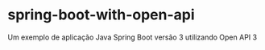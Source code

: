 # spring-boot-with-open-api
Um exemplo de aplicação Java Spring Boot versão 3 utilizando Open API 3
